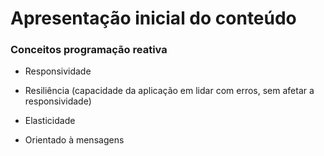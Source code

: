# Apresentação inicial do conteúdo

### Conceitos programação reativa

* Responsividade

* Resiliência (capacidade da aplicação em lidar com erros, sem afetar a responsividade)

* Elasticidade

* Orientado à mensagens